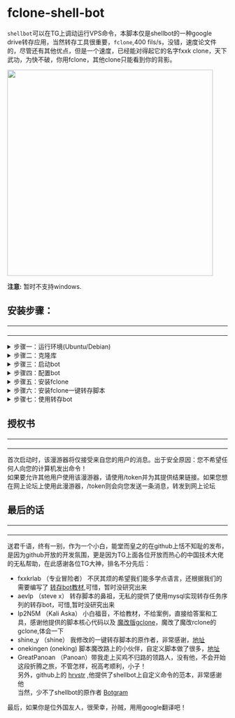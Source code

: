 fclone-shell-bot
===========================
`shellbot`可以在TG上调动运行VPS命令，本脚本仅是shellbot的一种google drive转存应用，当然转存工具很重要，`fclone`,400 fils/s，没错，速度论文件的，尽管还有其他优点，但是一个速度，已经能对得起它的名字fxxk clone，天下武功，为快不破，你用fclone，其他clone只能看到你的背影。

<img src="https://github.com/cgkings/gclone_shell_bot/blob/master/images/bot.gif" height="470px">


**注意:** 暂时不支持windows.

## 安装步骤：<hr />
---

<details>
<summary>步骤一：运行环境(Ubuntu/Debian)</summary>
 
1.确保自己安装了python3.6 +，依次运行以下命令，因为我也不知道shellbot到底需要哪些，所以把我装的全部告诉你，注意错误提示： 

```shell
pip3 install pipenv  
pip3 install delegator.py  
pip3 install python-telegram-bot  
pip3 install pysocks  
```  
2.安装[node-pty依赖项](https://github.com/Microsoft/node-pty#dependencies).  

```linux  
sudo apt install nodejs  
sudo apt install -y make python build-essential  
```

</details>
<details>
<summary>步骤二：克隆库</summary>

```git
git clone https://github.com/cgkings/gclone_shell_bot.git && cd /root/gclone_shell_bot
npm install
```

</details>
<details>
  
<summary>步骤三：启动bot</summary>

**启动bot**

```nodejs
node server
```

**自动启动**  

1、启动之后，您可能希望bot在系统启动时自动启动，并在崩溃时重新生成。为此，可以运行一下：

```nodejs
sudo npm install -g forever
```

2、然后，从您/etc/rc.local的脚本或初始化脚本中，调用：

```linux
forever start /path/to/shell-bot/server.js
```

</details>
<details>
  
<summary>步骤四：配置bot</summary>

1.获取Telegram bot的token和用户id

* 使用Telegram的botfather建立一个属于你的bot，获取bot token

* 使用用户id获取bot，获取你自己的用户ID

复制以上信息备用

2.第一次运行它时，它将询问您一些问题并自动创建配置文件：config.json。您也可以手动编写，请参见config.example.json。<br>
启动后，它将在启动Bot ready.并运行时显示一条消息。为了方便起见，您可能需要与BotFather交谈并将命令列表设置为的内容commands.txt。

</details>

<details>
<summary>步骤五：安装fclone</summary>

[fclone发布地址页](https://github.com/mawaya/rclone) <br>
一键安装命令：<br>
```
wget https://raw.githubusercontent.com/cgkings/fclone_shell_bot/master/fclone/fclone.zip && unzip fclone.zip && mv fclone /usr/bin && chmod +x /usr/bin/fclone && fclone version
```

作者是TG上的@fxxkrlab（F佬）和@Ip2N5M（K佬），都是很热心的人，小白的福音，欢迎大家去TG上骚扰他们，他们非常渴望你们的小白问题！

fclone的优势？其实没啥优势，就是比现存所有转存工具快个几十倍吧，速度见下图：

<img src="https://raw.githubusercontent.com/cgkings/fclone_shell_bot/master/images/spead.png"><br>

这张图是盗的TG上@asuka8，内测群里有名的快枪手！

<img src="https://github.com/cgkings/fclone_shell_bot/raw/master/images/speader.gif" width="800px" alt="速度图" ><br/>

这是我自己的速度图，512M VPS性能不给力

关于fclone,有啥问题除了问F佬和K佬，也可以加@asuka8和@waihoe89，他们都非常热心！

另外，隆重介绍一下TG上的@Komeanx（Jason Wu），头像经常换，名字还没换过，TG中文圈有名的小白奸商（现在已经不干了），热心的免费帮我搭建gclone，从此进入转存脚本的不归路（不准确，其实是从黄屁股卖给我野鸡大学教育子号开始的，其实根本不用买，美国社区大学能免费申请的一大堆）。。。<br>
</details>

<details>
<summary>步骤六：安装fclone一键转存脚本</summary>
  
```

低配（128 256 5000）

sh -c "$(curl -fsSL https://raw.githubusercontent.com/cgkings/fclone_shell_bot/master/script/fcloneinstall.sh)"

高配（256 400 10000）

sh -c "$(curl -fsSL https://raw.githubusercontent.com/cgkings/fclone_shell_bot/master/script/fclone_high/fcloneinstall.sh)"

```

[脚本配置教程](https://github.com/cgkings/gclone-assistant) 

当你熟悉以后应该可以根据自己的需要修改脚本了，有问题TG找 @onekings，他在这个脚本的自定义道路上已经越走越（歪）远了，冉冉升起的小白大神
你要是不在TG上找他问几个小白问题，就是不尊重他！

</details>

<details>
<summary>步骤七：使用转存bot</summary>

1、向bot输入/fc
  
  注：你也可以在TG找@BotFather，输入/setcommands，定义命令列表，这样你就可以在转存bot上点击“/”，选择“/fc”

2、bot弹出信息“请输入你的分享链接”,在这条信息**回复** 你要转存的分享链接

剩下的按图示操作就行，注意，所以需要输入的内容，**必须在带“🔸”符号原信息回复方有效**

</details>

## 授权书<hr />
---

首次启动时，该漫游器将仅接受来自您的用户的消息。出于安全原因：您不希望任何人向您的计算机发出命令！<br>
如果要允许其他用户使用该漫游器，请使用/token并为其提供结果链接。如果您想在网上论坛上使用此漫游器，/token则会向您发送一条消息，转发到网上论坛<br> 

## 最后的话<hr />
---

送君千语，终有一别，作为一个小白，能堂而皇之的在github上恬不知耻的发布，是因为github开放的开发氛围，更是因为TG上面各位开放而热心的中国技术大佬的无私帮助，在此感谢各位TG大神，排名不分先后：<br>
* fxxkrlab （专业冒险者） 不厌其烦的希望我们能多学点语言，还根据我们的需要编写了 [转存bot教材](https://github.com/fxxkrlab/iCopy),可惜，暂时没研究出来<br>
* aevlp （steve x） 转存脚本的鼻祖，无私的提供了使用mysql实现转存任务序列的转存bot，可惜,暂时没研究出来<br>
* Ip2N5M （Kali Aska） 小白福音，不给教材，不给案例，直接给答案和工具，感谢他提供的脚本核心代码以及 [魔改版gclone](https://github.com/mawaya/rclone)，魔改了魔改rclone的gclone,体会一下 <br>
* shine_y （shine） 我修改的一键转存脚本的原作者，非常感谢，[地址](https://github.com/vcfe/gd) <br>
* onekingen (oneking) 脚本魔改路上的小伙伴，自定义脚本做了很多，[地址](https://github.com/vitaminx/gclone-assistant) <br>
* GreatPanoan （Panoan）带我走上买鸡不归路的领路人，没有他，不会开始这段折腾之旅，不管怎样，祝高考顺利，小子！<br>
另外，github上的 [hrvstr](https://github.com/) ,他提供了shellbot上自定义命令的范本，非常感谢他 <br>
当然，少不了shellbot的原作者 [Botgram](https://botgram.js.org)  <br>

最后，如果你是位外国友人，很荣幸，孙贼，用用google翻译吧！
